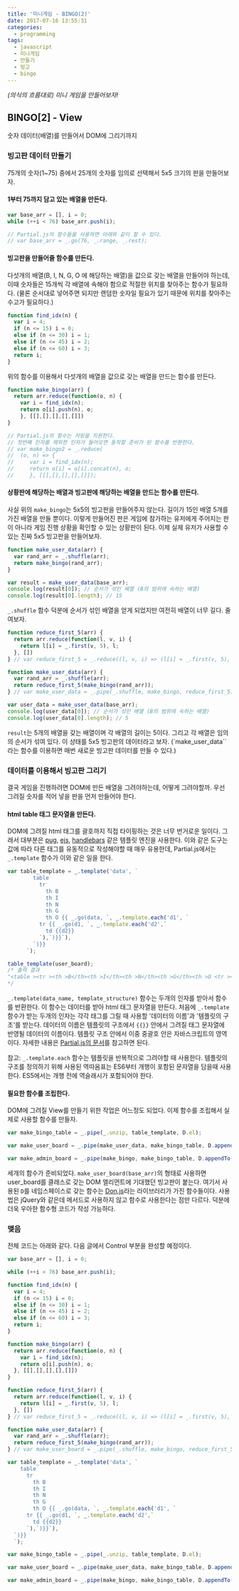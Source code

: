 ```yaml
---
title: '미니게임 - BINGO(2)'
date: 2017-07-16 13:55:31
categories:
  - programming
tags:
  - javascript
  - 미니게임
  - 만들기
  - 빙고
  - bingo
---
```

_(의식의 흐름대로) 미니 게임을 만들어보자!_

## BINGO[2] - View
숫자 데이터(배열)를 만들어서 DOM에 그리기까지

### 빙고판 데이터 만들기
75개의 숫자(1~75) 중에서 25개의 숫자를 임의로 선택해서 5x5 크기의 판을 만들어보자.

#### 1부터 75까지 담고 있는 배열을 만든다.

```javascript
var base_arr = [], i = 0;
while (++i < 76) base_arr.push(i);

// Partial.js의 함수들을 사용하면 아래와 같이 할 수 있다.
// var base_arr = _.go(76, _.range, _.rest);
```

#### 빙고판을 만들어줄 함수를 만든다.
다섯개의 배열(B, I, N, G, O 에 해당하는 배열)을 값으로 갖는 배열을 만들어야 하는데, 이때 숫자들은 15개씩 각 배열에 속해야 함으로 적절한 위치를 찾아주는 함수가 필요하다. (물론 순서대로 넣어주면 되지만 랜덤한 숫자일 필요가 있기 때문에 위치를 찾아주는 수고가 필요하다.)

```javascript
function find_idx(n) {
  var i = 4;
  if (n <= 15) i = 0;
  else if (n <= 30) i = 1;
  else if (n <= 45) i = 2;
  else if (n <= 60) i = 3;
  return i;
}
```
위의 함수를 이용해서 다섯개의 배열을 값으로 갖는 배열을 만드는 함수를 만든다.

```javascript
function make_bingo(arr) {
  return arr.reduce(function(o, n) {
    var i = find_idx(n);
    return o[i].push(n), o;
    }, [[],[],[],[],[]])
}

// Partial.js의 함수는 커링을 지원한다. 
// 첫번째 인자를 제외한 인자가 들어오면 동작할 준비가 된 함수를 반환한다.
// var make_bingo2 = _.reduce(
//  (o, n) => {
//     var i = find_idx(n);
//     return o[i] = o[i].concat(n), o;
//     }, [[],[],[],[],[]]);
```

#### 상황판에 해당하는 배열과 빙고판에 해당하는 배열을 만드는 함수를 만든다.
사실 위의 `make_bingo`는 5x5의 빙고판을 만들어주지 않는다. 길이가 15인 배열 5개를 가진 배열을 만들 뿐이다. 이렇게 만들어진 판은 게임에 참가하는 유저에게 주어지는 판이 아니라 게임 진행 상황을 확인할 수 있는 상황판이 된다. 이제 실제 유저가 사용할 수 있는 진짜 5x5 빙고판을 만들어보자.

```javascript
function make_user_data(arr) {
  var rand_arr = _.shuffle(arr);
  return make_bingo(rand_arr);
}

var result = make_user_data(base_arr);
console.log(result[0]); // 순서가 섞인 배열 (B의 범위에 속하는 배열)
console.log(result[0].length); // 15
```
`_.shuffle` 함수 덕분에 순서가 섞인 배열을 얻게 되었지만 여전히 배열이 너무 길다. 줄여보자.

```javascript
function reduce_first_5(arr) {
  return arr.reduce(function(l, v, i) {
    return l[i] = _.first(v, 5), l;
  }, [])
} // var reduce_first_5 = _.reduce((l, v, i) => (l[i] = _.first(v, 5), l), []);

function make_user_data(arr) {
  var rand_arr = _.shuffle(arr);
  return reduce_first_5(make_bingo(rand_arr));
} // var make_user_data = _.pipe(_.shuffle, make_bingo, reduce_first_5);

var user_data = make_user_data(base_arr);
console.log(user_data[0]); // 순서가 섞인 배열 (B의 범위에 속하는 배열)
console.log(user_data[0].length); // 5
```
`result`는 5개의 배열을 갖는 배열이며 각 배열의 길이는 5이다. 그리고 각 배열은 임의의 순서가 섞여 있다. 이 상태를 5x5 빙고판의 데이터라고 보자. (`make_user_data``라는 함수를 이용하면 매번 새로운 빙고판 데이터를 만들 수 있다.)


### 데이터를 이용해서 빙고판 그리기
결국 게임을 진행하려면 DOM에 만든 배열을 그려야하는데, 어떻게 그려야할까. 우선 그려질 숫자를 적어 넣을 판을 먼저 만들어야 한다.

#### html table 태그 문자열을 만든다.
DOM에 그려질 html 태그를 괄호까지 직접 타이핑하는 것은 너무 번거로운 일이다. 그래서 대부분은 [pug](https://pugjs.org/api/getting-started.html), [ejs](http://www.embeddedjs.com/), [handlebars](http://handlebarsjs.com/) 같은 템플릿 엔진을 사용한다. 이와 같은 도구는 값에 따라 다른 태그를 유동적으로 작성해야할 때 매우 유용한데, Partial.js에서는 `_.template` 함수가 이와 같은 일을 한다. 

```javascript
var table_template = _.template('data', `
        table 
          tr
            th B
            th I
            th N
            th G
            th O {{ _.go(data, `, _.template.each('d1', `
          tr {{ _.go(d1, `, _.template.each('d2',`
            td {{d2}}
          `),`)}}`),
        `)}}
      `);

table_template(user_board);
/* 출력 결과
"<table ><tr ><th >B</th><th >I</th><th >N</th><th >G</th><th >O <tr ><td >10</td><td >7</td><td >5</td><td >4</td><td >8</td></tr><tr ><td >28</td><td >20</td><td >30</td><td >16</td><td >26</td></tr><tr ><td >33</td><td >41</td><td >45</td><td >42</td><td >32</td></tr><tr ><td >47</td><td >59</td><td >50</td><td >51</td><td >52</td></tr><tr ><td >65</td><td >67</td><td >68</td><td >69</td><td >63</td></tr></th></tr></table>"
*/
```
`_.template(data_name, template_structure)` 함수는 두개의 인자를 받아서 함수를 반환한다. 이 함수는 데이터를 받아 html 태그 문자열을 만든다. 처음에 `_.template` 함수가 받는 두개의 인자는 각각 태그를 그릴 때 사용할 '데이터의 이름'과 '템플릿의 구조'를 받는다. 데이터의 이름은 템플릿의 구조에서 <code>&#123;&#123;&#125;&#125;</code> 안에서 그려질 태그 문자열에 반영될 데이터의 이름이다. 템플릿 구조 안에서 이중 중괄호 안은 자바스크립트의 영역이다. 자세한 내용은 [Partial.js의 문서](https://marpple.github.io/partial.js/#함수-스타일의-템플릿-함수)를 참고하면 된다.

참고: `_.template.each` 함수는 템플릿을 반복적으로 그려야할 때 사용한다. 템플릿의 구조를 정의하기 위해 사용된 역따옴표는 ES6부터 개행이 포함된 문자열을 담을때 사용한다. ES5에서는 개행 전에 역슬래시가 포함되어야 한다.

#### 필요한 함수를 조립한다.
DOM에 그려질 View를 만들기 위한 작업은 어느정도 되었다. 이제 함수를 조립해서 실제로 사용할 함수를 만들자.

```javascript
var make_bingo_table = _.pipe(_.unzip, table_template, D.el);

var make_user_board = _.pipe(make_user_data, make_bingo_table, D.appendTo('.user_board'));

var make_admin_board = _.pipe(make_bingo, make_bingo_table, D.appendTo('.admin_board'));
```
세개의 함수가 준비되었다. `make_user_board(base_arr)`의 형태로 사용하면 user_board를 클래스로 갖는 DOM 엘리먼트에 기대했던 빙고판이 붙는다. 여기서 사용된 `D`를 네임스페이스로 갖는 함수는 [Don.js](https://rawgit.com/joeunha/bingo/master/docs/js/don.js)라는 라이브러리가 가진 함수들이다. 사용법은 jQuery와 같은데 메서드로 사용하지 않고 함수로 사용한다는 점만 다르다. 덕분에 더욱 우아한 함수형 코드가 작성 가능하다. 


### 맺음
전체 코드는 아래와 같다. 다음 글에서 Control 부분을 완성할 예정이다.

```javascript
var base_arr = [], i = 0;

while (++i < 76) base_arr.push(i);

function find_idx(n) {
  var i = 4;
  if (n <= 15) i = 0;
  else if (n <= 30) i = 1;
  else if (n <= 45) i = 2;
  else if (n <= 60) i = 3;
  return i;
}

function make_bingo(arr) {
  return arr.reduce(function(o, n) {
    var i = find_idx(n);
    return o[i].push(n), o;
  }, [[],[],[],[],[]])
}

function reduce_first_5(arr) {
  return arr.reduce(function(l, v, i) {
    return l[i] = _.first(v, 5), l;
  }, [])
} // var reduce_first_5 = _.reduce((l, v, i) => (l[i] = _.first(v, 5), l), []);

function make_user_data(arr) {
  var rand_arr = _.shuffle(arr);
  return reduce_first_5(make_bingo(rand_arr));
} // var make_user_board = _.pipe(_.shuffle, make_bingo, reduce_first_5);

var table_template = _.template('data', `
    table
      tr
        th B
        th I
        th N
        th G
        th O {{ _.go(data, `, _.template.each('d1', `
      tr {{ _.go(d1, `, _.template.each('d2',`
        td {{d2}}
      `),`)}}`),
  `)}}
  `);

var make_bingo_table = _.pipe(_.unzip, table_template, D.el);

var make_user_board = _.pipe(make_user_data, make_bingo_table, D.appendTo('.user_board'));

var make_admin_board = _.pipe(make_bingo, make_bingo_table, D.appendTo('.admin_board'));
```